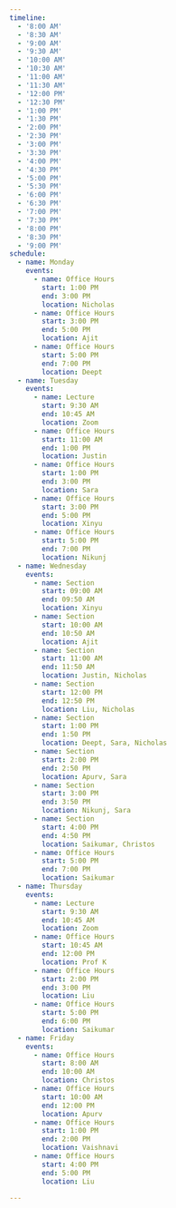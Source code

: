 ```yaml
---
timeline:
  - '8:00 AM'
  - '8:30 AM'
  - '9:00 AM'
  - '9:30 AM'
  - '10:00 AM'
  - '10:30 AM'
  - '11:00 AM'
  - '11:30 AM'
  - '12:00 PM'
  - '12:30 PM'
  - '1:00 PM'
  - '1:30 PM'
  - '2:00 PM'
  - '2:30 PM'
  - '3:00 PM'
  - '3:30 PM'
  - '4:00 PM'
  - '4:30 PM'
  - '5:00 PM'
  - '5:30 PM'
  - '6:00 PM'
  - '6:30 PM'
  - '7:00 PM'
  - '7:30 PM'
  - '8:00 PM'
  - '8:30 PM'
  - '9:00 PM'
schedule:
  - name: Monday
    events:
      - name: Office Hours
        start: 1:00 PM
        end: 3:00 PM
        location: Nicholas
      - name: Office Hours
        start: 3:00 PM
        end: 5:00 PM
        location: Ajit
      - name: Office Hours
        start: 5:00 PM
        end: 7:00 PM
        location: Deept
  - name: Tuesday
    events:
      - name: Lecture
        start: 9:30 AM
        end: 10:45 AM
        location: Zoom
      - name: Office Hours
        start: 11:00 AM
        end: 1:00 PM
        location: Justin
      - name: Office Hours
        start: 1:00 PM
        end: 3:00 PM
        location: Sara
      - name: Office Hours
        start: 3:00 PM
        end: 5:00 PM
        location: Xinyu
      - name: Office Hours
        start: 5:00 PM
        end: 7:00 PM
        location: Nikunj
  - name: Wednesday
    events:
      - name: Section
        start: 09:00 AM
        end: 09:50 AM
        location: Xinyu
      - name: Section
        start: 10:00 AM
        end: 10:50 AM
        location: Ajit
      - name: Section
        start: 11:00 AM
        end: 11:50 AM
        location: Justin, Nicholas
      - name: Section
        start: 12:00 PM
        end: 12:50 PM
        location: Liu, Nicholas
      - name: Section
        start: 1:00 PM
        end: 1:50 PM
        location: Deept, Sara, Nicholas
      - name: Section
        start: 2:00 PM
        end: 2:50 PM
        location: Apurv, Sara
      - name: Section
        start: 3:00 PM
        end: 3:50 PM
        location: Nikunj, Sara
      - name: Section
        start: 4:00 PM
        end: 4:50 PM
        location: Saikumar, Christos
      - name: Office Hours
        start: 5:00 PM
        end: 7:00 PM
        location: Saikumar
  - name: Thursday
    events:
      - name: Lecture
        start: 9:30 AM
        end: 10:45 AM
        location: Zoom
      - name: Office Hours
        start: 10:45 AM
        end: 12:00 PM
        location: Prof K
      - name: Office Hours
        start: 2:00 PM
        end: 3:00 PM
        location: Liu
      - name: Office Hours
        start: 5:00 PM
        end: 6:00 PM
        location: Saikumar     
  - name: Friday
    events:
      - name: Office Hours
        start: 8:00 AM
        end: 10:00 AM
        location: Christos
      - name: Office Hours
        start: 10:00 AM
        end: 12:00 PM
        location: Apurv
      - name: Office Hours
        start: 1:00 PM
        end: 2:00 PM
        location: Vaishnavi
      - name: Office Hours
        start: 4:00 PM
        end: 5:00 PM
        location: Liu
  
---
```

